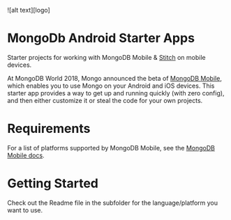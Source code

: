 ![alt text][logo]
# MongoDb Android Starter Apps
Starter projects for working with MongoDB Mobile &amp;
[Stitch](https://docs.mongodb.com/stitch/) on mobile devices.

At MongoDB World 2018, Mongo announced the beta of 
[MongoDB Mobile](https://www.mongodb.com/use-cases/mobile), which 
enables you to use Mongo on your Android and iOS devices. This starter 
app provides a way to get up and running quickly (with zero config), and 
then either customize it or steal the code for your own projects.

# Requirements
For a list of platforms supported by MongoDB Mobile, see the
[MongoDB Mobile docs](https://docs.mongodb.com/stitch/mongodb/mobile/mobile-overview/).

# Getting Started
Check out the Readme file in the subfolder for the language/platform you 
want to use.

